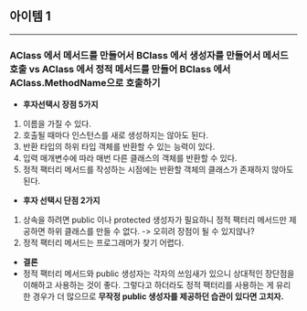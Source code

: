 ## 아이템 1

---
### AClass 에서 메서드를 만들어서 BClass 에서 생성자를 만들어서 메서드 호출 vs AClass 에서 정적 메서드를 만들어 BClass 에서 AClass.MethodName으로 호출하기

- **후자선택시 장점 5가지**
1. 이름을 가질 수 있다.
2. 호출될 때마다 인스턴스를 새로 생성하지는 않아도 된다.
3. 반환 타입의 하위 타입 객체를 반환할 수 있는 능력이 있다.
4. 입력 매개변수에 따라 매번 다른 클래스의 객체를 반환할 수 있다.
5. 정적 팩터리 메서드를 작성하는 시점에는 반환할 객체의 클래스가 존재하지 않아도 된다.

- **후자 선택시 단점 2가지**
1. 상속을 하려면 public 이나 protected 생성자가 필요하니 정적 팩터리 메서드만 제공하면 하위 클래스를 만들 수 없다. -> 오히려 장점이 될 수 있지않나?
2. 정적 팩터리 메서드는 프로그래머가 찾기 어렵다.

- **결론**
- 정적 팩터리 메서드와 public 생성자는 각자의 쓰임새가 있으니 상대적인 장단점을 이해하고 사용하는 것이 좋다. 그렇다고 하더라도
  정적 팩터리를 사용하는 게 유리한 경우가 더 많으므로 **무작정 public 생성자를 제공하던 습관이 있다면 고치자.**
